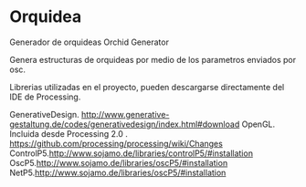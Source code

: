 # Orquidea
Generador de orquideas 
Orchid Generator

Genera estructuras de orquideas por medio de los parametros enviados por osc.

Librerias utilizadas en el proyecto, pueden descargarse directamente del IDE de Processing.

GenerativeDesign. http://www.generative-gestaltung.de/codes/generativedesign/index.html#download
OpenGL. Incluida desde Processing 2.0 . https://github.com/processing/processing/wiki/Changes
ControlP5.http://www.sojamo.de/libraries/controlP5/#installation
OscP5.http://www.sojamo.de/libraries/oscP5/#installation
NetP5.http://www.sojamo.de/libraries/oscP5/#installation


